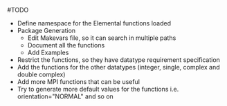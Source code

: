 #TODO

* Define namespace for the Elemental functions loaded
* Package Generation
    * Edit Makevars file, so it can search in multiple paths
    * Document all the functions
    * Add Examples
* Restrict the functions, so they have datatype requirement specification
* Add the functions for the other datatypes (integer, single, complex and double complex)
* Add more MPI functions that can be useful
* Try to generate more default values for the functions i.e. orientation="NORMAL" and so on
